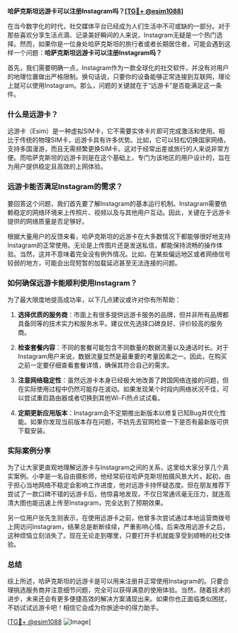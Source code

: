 **哈萨克斯坦远游卡可以注册Instagram吗？[[TG💪+ @esim1088](https://t.me/s/esim1088)]**

在当今数字化的时代，社交媒体平台已经成为人们生活中不可或缺的一部分。对于那些喜欢分享生活点滴、记录美好瞬间的人来说，Instagram无疑是一个热门选择。然而，如果你是一位身处哈萨克斯坦的旅行者或者长期居住者，可能会遇到这样一个问题：**哈萨克斯坦远游卡可以注册Instagram吗？**

首先，我们需要明确一点，Instagram作为一款全球化的社交软件，并没有对用户的地理位置做出严格限制。换句话说，只要你的设备能够正常连接到互联网，理论上就可以使用Instagram。那么，问题的关键就在于“远游卡”是否能满足这一条件。

### 什么是远游卡？

远游卡（Esim）是一种虚拟SIM卡，它不需要实体卡片即可完成激活和使用。相比于传统的物理SIM卡，远游卡具有许多优势。比如，它可以轻松切换国家网络，支持多国漫游，而且无需频繁更换SIM卡。这对于经常出差或旅行的人来说非常方便。而哈萨克斯坦的远游卡则是在这个基础上，专门为该地区的用户设计的，旨在为用户提供稳定且高效的上网体验。

### 远游卡能否满足Instagram的需求？

要回答这个问题，我们首先要了解Instagram的基本运行机制。Instagram需要依赖稳定的网络环境来上传照片、视频以及与其他用户互动。因此，关键在于远游卡提供的网络质量是否足够好。

根据大量用户的反馈来看，哈萨克斯坦的远游卡在大多数情况下都能够很好地支持Instagram的正常使用。无论是上传图片还是发送私信，都能保持流畅的操作体验。当然，这并不意味着完全没有例外情况。比如，在某些偏远地区或者网络信号较弱的地方，可能会出现短暂的加载延迟甚至无法连接的问题。

### 如何确保远游卡能顺利使用Instagram？

为了最大限度地提高成功率，以下几点建议或许对你有所帮助：

1. **选择优质的服务商**：市面上有很多提供远游卡服务的品牌，但并非所有品牌都具备同等的技术实力和服务水平。建议优先选择口碑良好、评价较高的服务商。
   
2. **检查套餐内容**：不同的套餐可能包含不同数量的数据流量以及通话时长。对于Instagram用户来说，数据流量显然是最重要的考量因素之一。因此，在购买之前一定要仔细查看套餐详情，确保其符合自己的需求。

3. **注意网络稳定性**：虽然远游卡本身已经极大地改善了跨国网络连接的问题，但在实际使用过程中仍然可能存在波动。如果发现某个时段内网络状况不佳，可以尝试重启路由器或者切换到其他Wi-Fi热点试试看。

4. **定期更新应用版本**：Instagram会不定期推出新版本以修复已知Bug并优化性能。如果你发现当前版本存在问题，不妨先去官网检查一下是否有最新版可供下载安装。

### 实际案例分享

为了让大家更直观地理解远游卡与Instagram之间的关系，这里给大家分享几个真实案例。小李是一名自由摄影师，他经常前往哈萨克斯坦拍摄风景大片。起初，由于担心当地网络不稳定会影响工作进度，他对远游卡持怀疑态度。但在朋友推荐下尝试了一款口碑不错的远游卡后，他惊喜地发现，不仅日常通讯毫无压力，就连高清大图也能迅速上传至Instagram，完全达到了预期效果。

另一位用户张先生则表示，在使用远游卡之前，他曾多次尝试通过本地运营商拨号上网访问Instagram，结果总是断断续续，严重影响心情。后来改用远游卡之后，这种烦恼立刻消失了。现在无论走到哪里，只要打开手机就能享受到顺畅的社交体验。

### 总结

综上所述，哈萨克斯坦的远游卡是可以用来注册并正常使用Instagram的。只要合理挑选服务商并注意细节问题，完全可以获得满意的使用体验。当然，随着技术的进步，未来还会有更多便捷高效的解决方案涌现出来。如果你也正面临类似困扰，不妨试试远游卡吧！相信它会成为你旅途中的得力助手。

[[TG💪+ @esim1088](https://t.me/s/esim1088) ![Image](https://i.postimg.cc/4NQfJmqS/Snipaste-2025-05-13-00-14-12.png)]